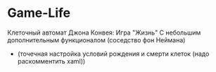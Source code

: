 # Game-Life
Клеточный автомат Джона Конвея: Игра "Жизнь"
С небольшим дополнительным функционалом (соседство фон Неймана)
+ (точечная настройка условий рождения и смерти клеток (надо раскомментить xaml))
